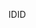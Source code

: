  <span data-ttu-id="c5197-101">ID</span><span class="sxs-lookup"><span data-stu-id="c5197-101">ID</span></span> 